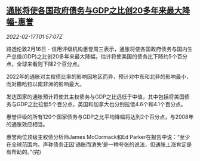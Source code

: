 <!--1645063263000-->
[通胀将使各国政府债务与GDP之比创20多年来最大降幅-惠誉](https://cn.reuters.com/article/fitch-debt-gdp-ratio-0216-wedn-idCNKBS2KM06E)
------

<div><i>2022-02-17T01:57:07Z</i></div><p>路透伦敦2月16日 - 信用评级机构惠誉周三表示，通胀将使各国政府债务与国内生产总值(GDP)之比创20多年来最大降幅，估计将使美国的债务比下降约5个百分点，全球来看则下降2个百分点。</p><p>2022年的通胀对主权债比率的影响因地区而异，预计对中东和北非的影响最小，而对撒哈拉以南非洲的影响最大。</p><p>发达国家的通胀预计将使其主权债务与GDP之比远低于中值，其中包括将美国债务与GDP之比拉低5个百分点，英国和加拿大也分别拉低4.6个和4.1个百分点。</p><p>惠誉评级的所有120个国家债务与GDP之比平均降幅将达到2个百分点，与2008年的通胀效应相当。</p><p>惠誉两位顶级主权债分析师James McCormack和Ed Parker在报告中说：“至少在全球范围内，声称债务正因‘通胀而消失’是一种夸张的说法，但通胀上涨肯定是有帮助的。”(完)</p>

